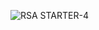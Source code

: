 
![RSA STARTER-4](https://github.com/Riddhiman2005/CryptoHack-Solutions/assets/130882317/4a71198d-3f64-4b6c-8550-3a8359286106)
